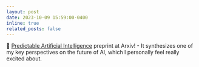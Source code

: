 ```yaml
---
layout: post
date: 2023-10-09 15:59:00-0400
inline: true
related_posts: false
---
```


📜 [Predictable Artificial Intelligence](https://arxiv.org/abs/2310.06167) preprint at Arxiv! - It synthesizes one of my key perspectives on the future of AI, which I personally feel really excited about.


